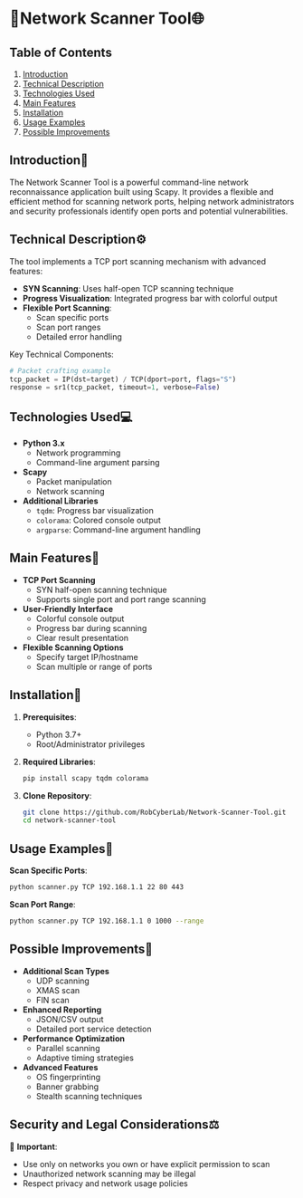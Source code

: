 # 📡Network Scanner Tool🌐

## Table of Contents
1. [Introduction](#introduction)
2. [Technical Description](#technical-description)
3. [Technologies Used](#technologies-used)
4. [Main Features](#main-features)
5. [Installation](#installation)
6. [Usage Examples](#usage-examples)
7. [Possible Improvements](#possible-improvements)

## Introduction📘
The Network Scanner Tool is a powerful command-line network reconnaissance application built using Scapy. It provides a flexible and efficient method for scanning network ports, helping network administrators and security professionals identify open ports and potential vulnerabilities.

## Technical Description⚙️
The tool implements a TCP port scanning mechanism with advanced features:
- **SYN Scanning**: Uses half-open TCP scanning technique
- **Progress Visualization**: Integrated progress bar with colorful output
- **Flexible Port Scanning**: 
  - Scan specific ports
  - Scan port ranges
  - Detailed error handling

Key Technical Components:
```python
# Packet crafting example
tcp_packet = IP(dst=target) / TCP(dport=port, flags="S")
response = sr1(tcp_packet, timeout=1, verbose=False)
```

## Technologies Used💻
- **Python 3.x**
  - Network programming
  - Command-line argument parsing
- **Scapy**
  - Packet manipulation
  - Network scanning
- **Additional Libraries**
  - `tqdm`: Progress bar visualization
  - `colorama`: Colored console output
  - `argparse`: Command-line argument handling

## Main Features🌟
- **TCP Port Scanning**
  - SYN half-open scanning technique
  - Supports single port and port range scanning
- **User-Friendly Interface**
  - Colorful console output
  - Progress bar during scanning
  - Clear result presentation
- **Flexible Scanning Options**
  - Specify target IP/hostname
  - Scan multiple or range of ports

## Installation🔧
1. **Prerequisites**:
   - Python 3.7+
   - Root/Administrator privileges

2. **Required Libraries**:
   ```bash
   pip install scapy tqdm colorama
   ```

3. **Clone Repository**:
   ```bash
   git clone https://github.com/RobCyberLab/Network-Scanner-Tool.git
   cd network-scanner-tool
   ```

## Usage Examples🚀
**Scan Specific Ports**:
```bash
python scanner.py TCP 192.168.1.1 22 80 443
```

**Scan Port Range**:
```bash
python scanner.py TCP 192.168.1.1 0 1000 --range
```

## Possible Improvements🔬
- **Additional Scan Types**
  - UDP scanning
  - XMAS scan
  - FIN scan
- **Enhanced Reporting**
  - JSON/CSV output
  - Detailed port service detection
- **Performance Optimization**
  - Parallel scanning
  - Adaptive timing strategies
- **Advanced Features**
  - OS fingerprinting
  - Banner grabbing
  - Stealth scanning techniques

## Security and Legal Considerations⚖️
🚨 **Important**: 
- Use only on networks you own or have explicit permission to scan
- Unauthorized network scanning may be illegal
- Respect privacy and network usage policies
